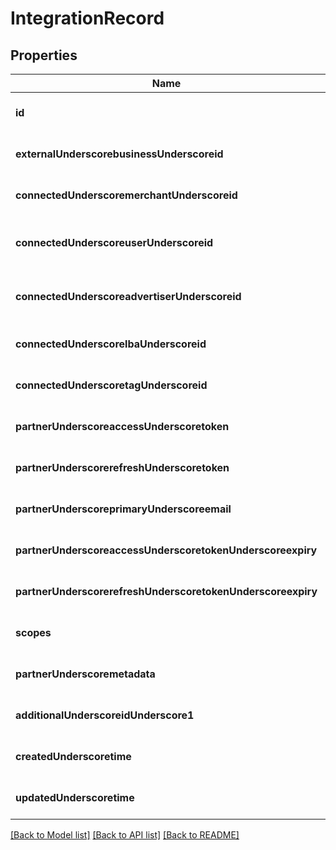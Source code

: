 # IntegrationRecord

## Properties
Name | Type | Description | Notes
------------ | ------------- | ------------- | -------------
**id** | **string** |  | [optional] [default to null]
**externalUnderscorebusinessUnderscoreid** | **string** |  | [optional] [default to null]
**connectedUnderscoremerchantUnderscoreid** | **string** |  | [optional] [default to null]
**connectedUnderscoreuserUnderscoreid** | **string** |  | [optional] [readonly] [default to null]
**connectedUnderscoreadvertiserUnderscoreid** | **string** |  | [optional] [readonly] [default to null]
**connectedUnderscorelbaUnderscoreid** | **string** |  | [optional] [default to null]
**connectedUnderscoretagUnderscoreid** | **string** |  | [optional] [default to null]
**partnerUnderscoreaccessUnderscoretoken** | **string** |  | [optional] [default to null]
**partnerUnderscorerefreshUnderscoretoken** | **string** |  | [optional] [default to null]
**partnerUnderscoreprimaryUnderscoreemail** | **string** |  | [optional] [default to null]
**partnerUnderscoreaccessUnderscoretokenUnderscoreexpiry** | **integer** |  | [optional] [default to null]
**partnerUnderscorerefreshUnderscoretokenUnderscoreexpiry** | **integer** |  | [optional] [default to null]
**scopes** | **string** |  | [optional] [default to null]
**partnerUnderscoremetadata** | **string** |  | [optional] [default to null]
**additionalUnderscoreidUnderscore1** | **string** |  | [optional] [default to null]
**createdUnderscoretime** | **integer** |  | [optional] [default to null]
**updatedUnderscoretime** | **integer** |  | [optional] [default to null]

[[Back to Model list]](../README.md#documentation-for-models) [[Back to API list]](../README.md#documentation-for-api-endpoints) [[Back to README]](../README.md)


